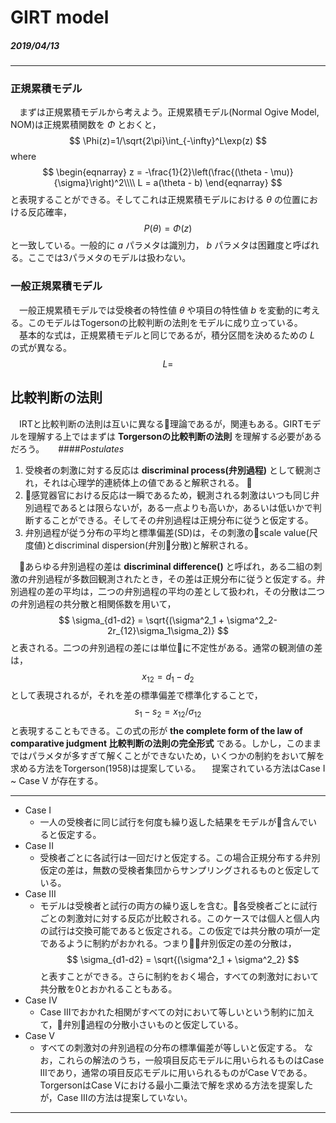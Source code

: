 # GIRT model
##### 2019/04/13
----

### 正規累積モデル  
　まずは正規累積モデルから考えよう。正規累積モデル(Normal Ogive Model, NOM)は正規累積関数を $\Phi$ とおくと，
$$
\Phi(z)=1/\sqrt{2\pi}\int_{-\infty}^L\exp(z)
$$
where
$$
\begin{eqnarray}
z = -\frac{1}{2}\left(\frac{(\theta - \mu)}{\sigma}\right)^2\\\\
L = a(\theta - b)
\end{eqnarray}
$$
と表現することができる。そしてこれは正規累積モデルにおける $\theta$ の位置における反応確率，
$$
P(\theta) = \Phi(z)
$$
と一致している。一般的に $a$ パラメタは識別力， $b$ パラメタは困難度と呼ばれる。ここでは3パラメタのモデルは扱わない。

### 一般正規累積モデル

　一般正規累積モデルでは受検者の特性値 $\theta$ や項目の特性値 $b$ を変動的に考える。このモデルはTogersonの比較判断の法則をモデルに成り立っている。  
　基本的な式は，正規累積モデルと同じであるが，積分区間を決めるための $L$ の式が異なる。
$$
L =
$$

## 比較判断の法則

　IRTと比較判断の法則は互いに異なる理論であるが，関連もある。GIRTモデルを理解する上ではまずは **Torgersonの比較判断の法則** を理解する必要があるだろう。 　
####*Postulates*  
1. 受検者の刺激に対する反応は **discriminal process(弁別過程)** として観測され，それは心理学的連続体上の値であると解釈される。  
2. 感覚器官における反応は一瞬であるため，観測される刺激はいつも同じ弁別過程であるとは限らないが，ある一点よりも高いか，あるいは低いかで判断することができる。そしてその弁別過程は正規分布に従うと仮定する。
3. 弁別過程が従う分布の平均と標準偏差(SD)は，その刺激のscale value(尺度値)とdiscriminal dispersion(弁別分散)と解釈される。  

　あらゆる弁別過程の差は **discriminal difference()** と呼ばれ，ある二組の刺激の弁別過程が多数回観測されたとき，その差は正規分布に従うと仮定する。弁別過程の差の平均は，二つの弁別過程の平均の差として扱われ，その分散は二つの弁別過程の共分散と相関係数を用いて，
$$
\sigma_{d1-d2} = \sqrt{(\sigma^2_1 + \sigma^2_2-2r_{12}\sigma_1\sigma_2)}
$$
と表される。二つの弁別過程の差には単位に不定性がある。通常の観測値の差は，
$$
x_{12} = d_1-d_2
$$
として表現されるが，それを差の標準偏差で標準化することで，
$$
s_1 - s_2 = x_{12}/\sigma_{12}
$$
と表現することもできる。この式の形が **the complete form of the law of comparative judgment 比較判断の法則の完全形式** である。しかし，このままではパラメタが多すぎて解くことができないため，いくつかの制約をおいて解を求める方法をTorgerson(1958)は提案している。
　提案されている方法はCase I ~ Case V が存在する。    

----
- Case I
  - 一人の受検者に同じ試行を何度も繰り返した結果をモデルが含んでいると仮定する。
- Case II
  - 受検者ごとに各試行は一回だけと仮定する。この場合正規分布する弁別仮定の差は，無数の受検者集団からサンプリングされるものと仮定している。
- Case III
  - モデルは受検者と試行の両方の繰り返しを含む。各受検者ごとに試行ごとの刺激対に対する反応が比較される。このケースでは個人と個人内の試行は交換可能であると仮定される。この仮定では共分散の項が一定であるように制約がおかれる。つまり弁別仮定の差の分散は，
  $$
  \sigma_{d1-d2} = \sqrt{(\sigma^2_1 + \sigma^2_2}
  $$
  と表すことができる。さらに制約をおく場合，すべての刺激対において共分散を0とおかれることもある。
- Case IV
  - Case IIIでおかれた相関がすべての対において等しいという制約に加えて，弁別過程の分散小さいものと仮定している。
- Case V
  - すべての刺激対の弁別過程の分布の標準偏差が等しいと仮定する。
なお，これらの解法のうち，一般項目反応モデルに用いられるものはCase IIIであり，通常の項目反応モデルに用いられるものがCase Vである。TorgersonはCase Vにおける最小二乗法で解を求める方法を提案したが，Case IIIの方法は提案していない。
----
